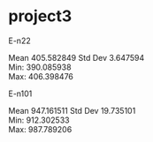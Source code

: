 # project3

E-n22

  Mean 405.582849	 	Std Dev 3.647594	 
  Min: 390.085938	 
  Max: 406.398476	 

E-n101
  
  Mean 947.161511	 	Std Dev 19.735101	  
  Min: 912.302533	  
  Max: 987.789206	
